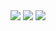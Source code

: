 <img src ="https://github.com/musauyumaz/CSharp/blob/main/Gen%C3%A7ay%20Y%C4%B1ld%C4%B1z/%C3%96zel%20Ders%20Format%C4%B1nda%20A%E2%80%99dan%20Z%E2%80%99ye%20Nesne%20Tabanl%C4%B1%20Programlama%20E%C4%9Fitimi/%2314%20-%20%C3%96zel%20S%C4%B1n%C4%B1f%20Elemanlar%C4%B1%20-%20Static%20Constructor%20Metot%20Nedir/Ekran%20g%C3%B6r%C3%BCnt%C3%BCs%C3%BC%202022-08-29%20123833.png" width ="auto">
<img src ="https://github.com/musauyumaz/CSharp/blob/main/Gen%C3%A7ay%20Y%C4%B1ld%C4%B1z/%C3%96zel%20Ders%20Format%C4%B1nda%20A%E2%80%99dan%20Z%E2%80%99ye%20Nesne%20Tabanl%C4%B1%20Programlama%20E%C4%9Fitimi/%2314%20-%20%C3%96zel%20S%C4%B1n%C4%B1f%20Elemanlar%C4%B1%20-%20Static%20Constructor%20Metot%20Nedir/Ekran%20g%C3%B6r%C3%BCnt%C3%BCs%C3%BC%202022-08-29%20123911.png" width ="auto">
<img src ="https://github.com/musauyumaz/CSharp/blob/main/Gen%C3%A7ay%20Y%C4%B1ld%C4%B1z/%C3%96zel%20Ders%20Format%C4%B1nda%20A%E2%80%99dan%20Z%E2%80%99ye%20Nesne%20Tabanl%C4%B1%20Programlama%20E%C4%9Fitimi/%2314%20-%20%C3%96zel%20S%C4%B1n%C4%B1f%20Elemanlar%C4%B1%20-%20Static%20Constructor%20Metot%20Nedir/Ekran%20g%C3%B6r%C3%BCnt%C3%BCs%C3%BC%202022-08-29%20123942.png" width ="auto">
